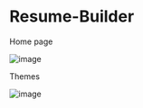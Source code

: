 # Resume-Builder

<p>Home page</p>

![image](https://github.com/yash131120/Resume-Builder/assets/139432375/815c217a-8139-49d7-9019-6cfa84b6dd01)

<p>Themes</p>

![image](https://github.com/yash131120/Resume-Builder/assets/139432375/86d48f7a-384e-44b0-9dcb-041f9697aca6)
